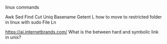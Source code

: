 linux commands

Awk
Sed
Find
Cut
Uniq
Basename
Getent
L
how to move to restricted folder in linux with sudo
File
Ln

https://ai.internetbrands.com/
What is the between hard and symbolic link in unix?
